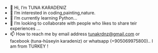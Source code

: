 - 👋 Hi, I’m TUNA KARADENIZ
- 👀 I’m interested in coding,painting,nature.
- 🌱 I’m currently learning Python...
- 💞️ I’m looking to collaborate with people who likes to share teir experiences ...
- 📫 How to reach me by email address tunakrdnz@gmail.com 
or facebook (tuna-hüseyin karadeniz)
or whatsapp (+905069975800)..
I am from TURKEY !

<!---
tunakrdnz/tunakrdnz is a ✨ special ✨ repository because its `README.md` (this file) appears on your GitHub profile.
You can click the Preview link to take a look at your changes.
--->
